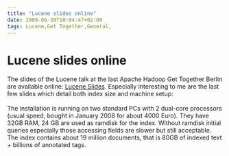 ```yaml
---
title: "Lucene slides online"
date: 2009-06-30T10:04:47+02:00
tags: Lucene,Get Together,General,
---
```


# Lucene slides online


The slides of the Lucene talk at the last Apache Hadoop Get Together Berlin are available online: <a 
href="http://isabel-drost.de/hadoop/slides/Hadoop-meeting-2009-06-25.pdf">Lucene Slides</a>. Especially interesting to 
me are the last few slides which detail both index size and machine setup:<br><br>The installation is running on two 
standard PCs with 2 dual-core processors (usual speed, bought in January 2008 for about 4000 Euro). They have 32GB RAM, 
24 GB are used as ramdisk for the index. Without ramdisk initial queries especially those accessing fields are slower 
but still acceptable. The index contains about 19 million documents, that is 80GB of indexed text + billions of 
annotated tags.<br>
